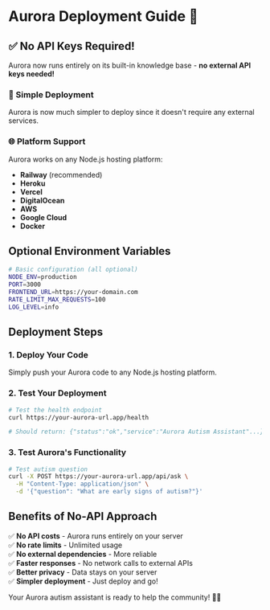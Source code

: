 # Aurora Deployment Guide 🚀

## ✅ No API Keys Required!

Aurora now runs entirely on its built-in knowledge base - **no external API keys needed!**

### **🚄 Simple Deployment**

Aurora is now much simpler to deploy since it doesn't require any external services.

### **🌐 Platform Support**

Aurora works on any Node.js hosting platform:
- **Railway** (recommended)
- **Heroku** 
- **Vercel**
- **DigitalOcean**
- **AWS**
- **Google Cloud**
- **Docker**

## Optional Environment Variables

```bash
# Basic configuration (all optional)
NODE_ENV=production
PORT=3000
FRONTEND_URL=https://your-domain.com
RATE_LIMIT_MAX_REQUESTS=100
LOG_LEVEL=info
```

## Deployment Steps

### **1. Deploy Your Code**
Simply push your Aurora code to any Node.js hosting platform.

### **2. Test Your Deployment**
```bash
# Test the health endpoint
curl https://your-aurora-url.app/health

# Should return: {"status":"ok","service":"Aurora Autism Assistant"...}
```

### **3. Test Aurora's Functionality**
```bash
# Test autism question
curl -X POST https://your-aurora-url.app/api/ask \
  -H "Content-Type: application/json" \
  -d '{"question": "What are early signs of autism?"}'
```

## Benefits of No-API Approach

✅ **No API costs** - Aurora runs entirely on your server  
✅ **No rate limits** - Unlimited usage  
✅ **No external dependencies** - More reliable  
✅ **Faster responses** - No network calls to external APIs  
✅ **Better privacy** - Data stays on your server  
✅ **Simpler deployment** - Just deploy and go!  

Your Aurora autism assistant is ready to help the community! 🧩✨